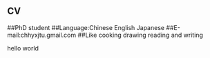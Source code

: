 ## CV
##PhD student
##Language:Chinese English Japanese
##E-mail:chhyxjtu.gmail.com
##Like cooking drawing reading and writing

hello world
